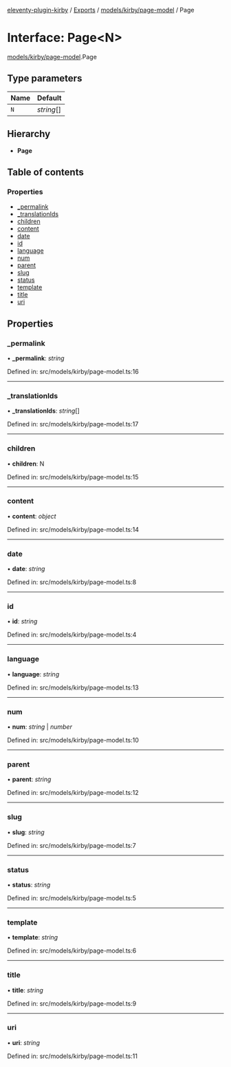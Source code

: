 [eleventy-plugin-kirby](../../../README.md) / [Exports](../../../modules.md) / [models/kirby/page-model](../../../modules/models_kirby_page_model.md) / Page

# Interface: Page<N\>

[models/kirby/page-model](../../../modules/models_kirby_page_model.md).Page

## Type parameters

Name | Default |
------ | ------ |
`N` | *string*[] |

## Hierarchy

* **Page**

## Table of contents

### Properties

- [\_permalink](page-model.page.md#_permalink)
- [\_translationIds](page-model.page.md#_translationids)
- [children](page-model.page.md#children)
- [content](page-model.page.md#content)
- [date](page-model.page.md#date)
- [id](page-model.page.md#id)
- [language](page-model.page.md#language)
- [num](page-model.page.md#num)
- [parent](page-model.page.md#parent)
- [slug](page-model.page.md#slug)
- [status](page-model.page.md#status)
- [template](page-model.page.md#template)
- [title](page-model.page.md#title)
- [uri](page-model.page.md#uri)

## Properties

### \_permalink

• **\_permalink**: *string*

Defined in: src/models/kirby/page-model.ts:16

___

### \_translationIds

• **\_translationIds**: *string*[]

Defined in: src/models/kirby/page-model.ts:17

___

### children

• **children**: N

Defined in: src/models/kirby/page-model.ts:15

___

### content

• **content**: *object*

Defined in: src/models/kirby/page-model.ts:14

___

### date

• **date**: *string*

Defined in: src/models/kirby/page-model.ts:8

___

### id

• **id**: *string*

Defined in: src/models/kirby/page-model.ts:4

___

### language

• **language**: *string*

Defined in: src/models/kirby/page-model.ts:13

___

### num

• **num**: *string* \| *number*

Defined in: src/models/kirby/page-model.ts:10

___

### parent

• **parent**: *string*

Defined in: src/models/kirby/page-model.ts:12

___

### slug

• **slug**: *string*

Defined in: src/models/kirby/page-model.ts:7

___

### status

• **status**: *string*

Defined in: src/models/kirby/page-model.ts:5

___

### template

• **template**: *string*

Defined in: src/models/kirby/page-model.ts:6

___

### title

• **title**: *string*

Defined in: src/models/kirby/page-model.ts:9

___

### uri

• **uri**: *string*

Defined in: src/models/kirby/page-model.ts:11

